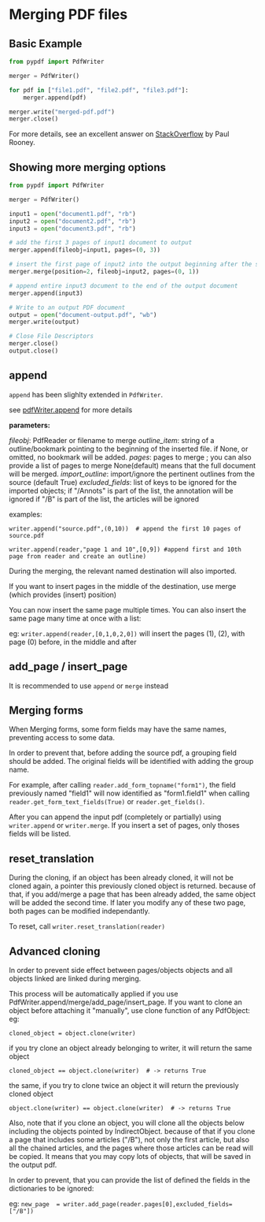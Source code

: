 # Merging PDF files

## Basic Example

```python
from pypdf import PdfWriter

merger = PdfWriter()

for pdf in ["file1.pdf", "file2.pdf", "file3.pdf"]:
    merger.append(pdf)

merger.write("merged-pdf.pdf")
merger.close()
```

For more details, see an excellent answer on
[StackOverflow](https://stackoverflow.com/questions/3444645/merge-pdf-files)
by Paul Rooney.

## Showing more merging options

```python
from pypdf import PdfWriter

merger = PdfWriter()

input1 = open("document1.pdf", "rb")
input2 = open("document2.pdf", "rb")
input3 = open("document3.pdf", "rb")

# add the first 3 pages of input1 document to output
merger.append(fileobj=input1, pages=(0, 3))

# insert the first page of input2 into the output beginning after the second page
merger.merge(position=2, fileobj=input2, pages=(0, 1))

# append entire input3 document to the end of the output document
merger.append(input3)

# Write to an output PDF document
output = open("document-output.pdf", "wb")
merger.write(output)

# Close File Descriptors
merger.close()
output.close()
```

## append
`append` has been slighlty extended in `PdfWriter`.

see [pdfWriter.append](../modules/PdfWriter.html#pypdf.PdfWriter.append) for more details

**parameters:**

*fileobj*: PdfReader or filename to merge
*outline_item*: string of a outline/bookmark pointing to the beginning of the inserted file.
                    if None, or omitted, no bookmark will be added.
*pages*: pages to merge ; you can also provide a list of pages to merge
             None(default) means  that the full document will be merged.
*import_outline*: import/ignore the pertinent outlines from the source (default True)
*excluded_fields*: list of keys to be ignored for the imported objects;
            if "/Annots" is part of the list, the annotation will be ignored
            if "/B" is part of the list, the articles will be ignored

examples:

`writer.append("source.pdf",(0,10))  # append the first 10 pages of source.pdf`

`writer.append(reader,"page 1 and 10",[0,9]) #append first and 10th page from reader and create an outline)`

During the merging, the relevant named destination will also imported.

If you want to insert pages in the middle of the destination, use merge (which provides (insert) position)

You can now insert the same page multiple times. You can also insert the same page many time at once with a list:

eg:
`writer.append(reader,[0,1,0,2,0])`
will insert the pages (1), (2), with page (0) before, in the middle and after

## add_page / insert_page
It is recommended to use `append` or `merge` instead

## Merging forms
When Merging forms, some form fields may have the same names, preventing access to some data.

In order to prevent that, before adding the source pdf, a grouping field should be added. The original fields will be identified with adding the group name.

For example, after calling `reader.add_form_topname("form1")`, the field previously named "field1" will now identified as "form1.field1" when calling `reader.get_form_text_fields(True)` or `reader.get_fields()`.

After you can append the input pdf (completely or partially) using `writer.append` or `writer.merge`. If you insert a set of pages, only thoses fields will be listed.

## reset_translation
During the cloning, if an object has been already cloned, it will not be cloned again,
    a pointer  this previously cloned object is returned. because of that, if you add/merge a page that has
    been already added, the same object will be added the second time. If later you modify any of these two page,
    both pages can be modified independantly.

To reset, call  `writer.reset_translation(reader)`

## Advanced cloning
In order to prevent side effect between pages/objects objects and all objects linked are linked during merging.

This process will be automatically applied if you use PdfWriter.append/merge/add_page/insert_page.
If you want to clone an object before attaching it "manually", use clone function of any PdfObject:
eg:

`cloned_object = object.clone(writer)`

if you try clone an object already belonging to writer, it will return the same object

`cloned_object == object.clone(writer)  # -> returns True`

the same, if you try to clone twice an object it will return the previously cloned object

`object.clone(writer) == object.clone(writer)  # -> returns True`

Also, note that if you clone an object, you will clone all the objects below
including the objects pointed by IndirectObject. because of that if you clone
a page that includes some articles ("/B"),
not only the first article, but also all the chained articles, and the pages
where those articles can be read will be copied.
It means that you may copy lots of objects, that will be saved in the output pdf.

In order to prevent, that you can provide the list of defined the fields in the dictionaries to be ignored:

eg:
`new_page  = writer.add_page(reader.pages[0],excluded_fields=["/B"])`
